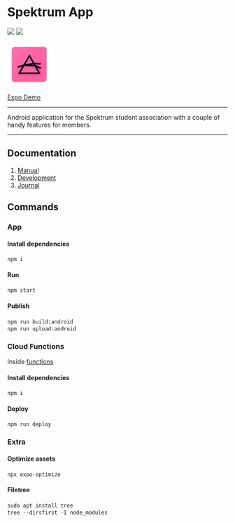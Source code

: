 
# Spektrum App

[![](https://img.shields.io/badge/Version-2.2.1-blue)](https://github.com/spektrumrf/app/releases)
[![](https://img.shields.io/badge/License-MIT-yellow.svg)](https://opensource.org/licenses/MIT)

[<img src="https://github.com/spektrumrf/assets/raw/master/images/playstore/ic-launcher.png" width="100">](https://play.google.com/store/apps/details?id=fi.spektrum.app)

[Expo Demo](https://expo.io/@deinal/app)

----

Android application for the Spektrum student association with a couple of handy features for members.

----

## Documentation

1. [Manual](documentation.md#Manual)
2. [Development](documentation.md#Development)
3. [Journal](documentation.md#Journal)

## Commands

### App

#### Install dependencies

```
npm i
```

#### Run

```
npm start
```

#### Publish

```
npm run build:android
npm run upload:android
```

### Cloud Functions

Inside [functions](/functions)

#### Install dependencies

```
npm i
```

#### Deploy

```
npm run deploy
```

### Extra

#### Optimize assets

```
npx expo-optimize
```

#### Filetree

```
sudo apt install tree
tree --dirsfirst -I node_modules
```